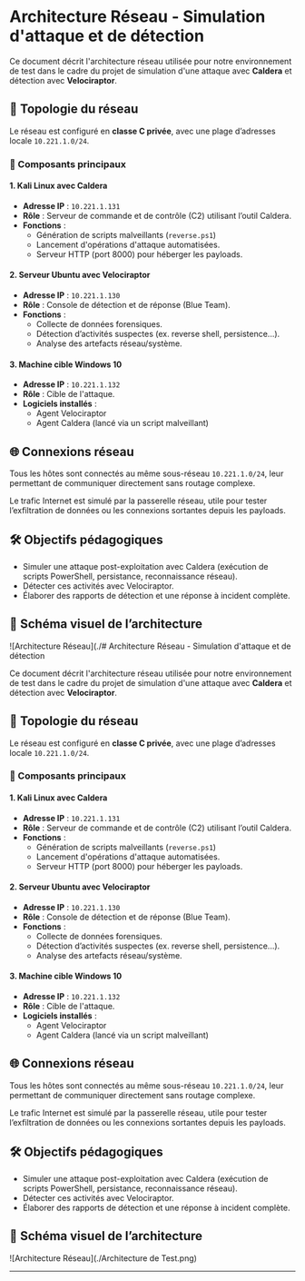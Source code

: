 # Architecture Réseau - Simulation d'attaque et de détection

Ce document décrit l'architecture réseau utilisée pour notre environnement de test dans le cadre du projet de simulation d'une attaque avec **Caldera** et détection avec **Velociraptor**.

## 🔧 Topologie du réseau

Le réseau est configuré en **classe C privée**, avec une plage d’adresses locale `10.221.1.0/24`.

### 🧭 Composants principaux

#### 1. Kali Linux avec Caldera
- **Adresse IP** : `10.221.1.131`
- **Rôle** : Serveur de commande et de contrôle (C2) utilisant l’outil Caldera.
- **Fonctions** :
  - Génération de scripts malveillants (`reverse.ps1`)
  - Lancement d'opérations d'attaque automatisées.
  - Serveur HTTP (port 8000) pour héberger les payloads.

#### 2. Serveur Ubuntu avec Velociraptor
- **Adresse IP** : `10.221.1.130`
- **Rôle** : Console de détection et de réponse (Blue Team).
- **Fonctions** :
  - Collecte de données forensiques.
  - Détection d’activités suspectes (ex. reverse shell, persistence...).
  - Analyse des artefacts réseau/système.

#### 3. Machine cible Windows 10
- **Adresse IP** : `10.221.1.132`
- **Rôle** : Cible de l'attaque.
- **Logiciels installés** :
  - Agent Velociraptor
  - Agent Caldera (lancé via un script malveillant)

## 🌐 Connexions réseau

Tous les hôtes sont connectés au même sous-réseau `10.221.1.0/24`, leur permettant de communiquer directement sans routage complexe.

Le trafic Internet est simulé par la passerelle réseau, utile pour tester l’exfiltration de données ou les connexions sortantes depuis les payloads.

## 🛠️ Objectifs pédagogiques

- Simuler une attaque post-exploitation avec Caldera (exécution de scripts PowerShell, persistance, reconnaissance réseau).
- Détecter ces activités avec Velociraptor.
- Élaborer des rapports de détection et une réponse à incident complète.

## 📸 Schéma visuel de l’architecture

![Architecture Réseau](./# Architecture Réseau - Simulation d'attaque et de détection

Ce document décrit l'architecture réseau utilisée pour notre environnement de test dans le cadre du projet de simulation d'une attaque avec **Caldera** et détection avec **Velociraptor**.

## 🔧 Topologie du réseau

Le réseau est configuré en **classe C privée**, avec une plage d’adresses locale `10.221.1.0/24`.

### 🧭 Composants principaux

#### 1. Kali Linux avec Caldera
- **Adresse IP** : `10.221.1.131`
- **Rôle** : Serveur de commande et de contrôle (C2) utilisant l’outil Caldera.
- **Fonctions** :
  - Génération de scripts malveillants (`reverse.ps1`)
  - Lancement d'opérations d'attaque automatisées.
  - Serveur HTTP (port 8000) pour héberger les payloads.

#### 2. Serveur Ubuntu avec Velociraptor
- **Adresse IP** : `10.221.1.130`
- **Rôle** : Console de détection et de réponse (Blue Team).
- **Fonctions** :
  - Collecte de données forensiques.
  - Détection d’activités suspectes (ex. reverse shell, persistence...).
  - Analyse des artefacts réseau/système.

#### 3. Machine cible Windows 10
- **Adresse IP** : `10.221.1.132`
- **Rôle** : Cible de l'attaque.
- **Logiciels installés** :
  - Agent Velociraptor
  - Agent Caldera (lancé via un script malveillant)

## 🌐 Connexions réseau

Tous les hôtes sont connectés au même sous-réseau `10.221.1.0/24`, leur permettant de communiquer directement sans routage complexe.

Le trafic Internet est simulé par la passerelle réseau, utile pour tester l’exfiltration de données ou les connexions sortantes depuis les payloads.

## 🛠️ Objectifs pédagogiques

- Simuler une attaque post-exploitation avec Caldera (exécution de scripts PowerShell, persistance, reconnaissance réseau).
- Détecter ces activités avec Velociraptor.
- Élaborer des rapports de détection et une réponse à incident complète.

## 📸 Schéma visuel de l’architecture

![Architecture Réseau](./Architecture de Test.png)

---


